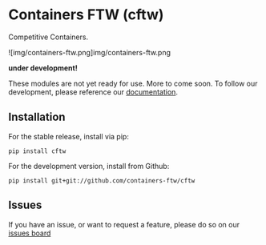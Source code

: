 # Containers FTW (cftw)

Competitive Containers.

![img/containers-ftw.png]img/containers-ftw.png

**under development!**

These modules are not yet ready for use. More to come soon. To follow our development, please reference our [documentation](docs).


## Installation
For the stable release, install via pip:

```
pip install cftw
```

For the development version, install from Github:

```
pip install git+git://github.com/containers-ftw/cftw
```

## Issues
If you have an issue, or want to request a feature, please do so on our [issues board](https://www.github.com/containers-ftw/cftw/issues)
